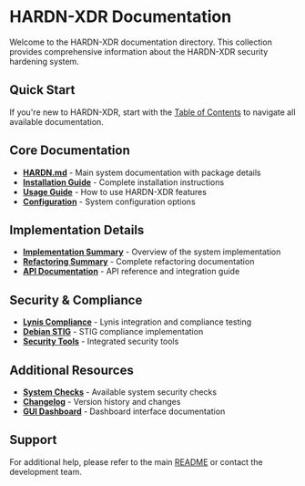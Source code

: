 # HARDN-XDR Documentation

Welcome to the HARDN-XDR documentation directory. This collection provides comprehensive information about the HARDN-XDR security hardening system.

## Quick Start

If you're new to HARDN-XDR, start with the [Table of Contents](TABLE_OF_CONTENTS.md) to navigate all available documentation.

## Core Documentation

- **[HARDN.md](HARDN.md)** - Main system documentation with package details
- **[Installation Guide](install.md)** - Complete installation instructions
- **[Usage Guide](usage.md)** - How to use HARDN-XDR features
- **[Configuration](config.md)** - System configuration options

## Implementation Details

- **[Implementation Summary](implementation-summary.md)** - Overview of the system implementation
- **[Refactoring Summary](refactoring-summary.md)** - Complete refactoring documentation
- **[API Documentation](api.md)** - API reference and integration guide

## Security & Compliance

- **[Lynis Compliance](lynis-compliance.md)** - Lynis integration and compliance testing
- **[Debian STIG](deb_stig.md)** - STIG compliance implementation
- **[Security Tools](hardn-security-tools.md)** - Integrated security tools

## Additional Resources

- **[System Checks](checks.md)** - Available system security checks
- **[Changelog](changelog.md)** - Version history and changes
- **[GUI Dashboard](gui-dashboard.md)** - Dashboard interface documentation

## Support

For additional help, please refer to the main [README](../README.md) or contact the development team.
